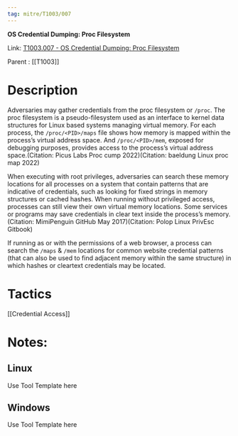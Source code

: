 ```yaml
---
tag: mitre/T1003/007
---
```


**OS Credential Dumping: Proc Filesystem**

Link: [T1003.007 - OS Credential Dumping: Proc Filesystem](https://attack.mitre.org/techniques/T1003/007)

Parent : [[T1003]]


# Description

Adversaries may gather credentials from the proc filesystem or `/proc`. The proc filesystem is a pseudo-filesystem used as an interface to kernel data structures for Linux based systems managing virtual memory. For each process, the `/proc/<PID>/maps` file shows how memory is mapped within the process’s virtual address space. And `/proc/<PID>/mem`, exposed for debugging purposes, provides access to the process’s virtual address space.(Citation: Picus Labs Proc cump 2022)(Citation: baeldung Linux proc map 2022)

When executing with root privileges, adversaries can search these memory locations for all processes on a system that contain patterns that are indicative of credentials, such as looking for fixed strings in memory structures or cached hashes. When running without privileged access, processes can still view their own virtual memory locations. Some services or programs may save credentials in clear text inside the process’s memory.(Citation: MimiPenguin GitHub May 2017)(Citation: Polop Linux PrivEsc Gitbook)

If running as or with the permissions of a web browser, a process can search the `/maps` & `/mem` locations for common website credential patterns (that can also be used to find adjacent memory within the same structure) in which hashes or cleartext credentials may be located.

# Tactics


[[Credential Access]]


# Notes:

## Linux

Use Tool Template here

## Windows

Use Tool Template here